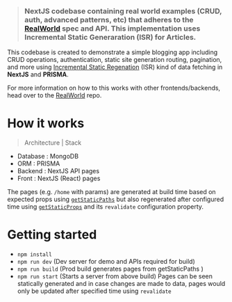 > ### NextJS codebase containing real world examples (CRUD, auth, advanced patterns, etc) that adheres to the [RealWorld](https://github.com/gothinkster/realworld) spec and API. This implementation uses Incremental Static Generaration (ISR) for Articles.


This codebase is created to demonstrate a simple blogging app including CRUD operations, authentication, static site generation routing, pagination, and more using [Incremental Static Regenation](https://nextjs.org/docs/basic-features/data-fetching/incremental-static-regeneration) (ISR) kind of data fetching in **NextJS** and **PRISMA**.

For more information on how to this works with other frontends/backends, head over to the [RealWorld](https://github.com/gothinkster/realworld) repo.

# How it works

> Architecture | Stack
- Database : MongoDB
- ORM : PRISMA
- Backend : NextJS API pages
- Front : NextJS (React) pages

The pages (e.g. `/home` with params) are generated at build time based on expected props using [`getStaticPaths`](https://nextjs.org/docs/basic-features/data-fetching/get-static-paths) but also regenerated after configured time using 
[`getStaticProps`](https://nextjs.org/docs/basic-features/data-fetching/get-static-props) and its `revalidate` configuration property.

# Getting started

- `npm install`
- `npm run dev` (Dev server for demo and APIs required for build)
- `npm run build` (Prod build generates pages from getStaticPaths )
- `npm run start` (Starts a server from above build)
Pages can be seen statically generated and in case changes are made to data, pages would only be updated after specified time using `revalidate`